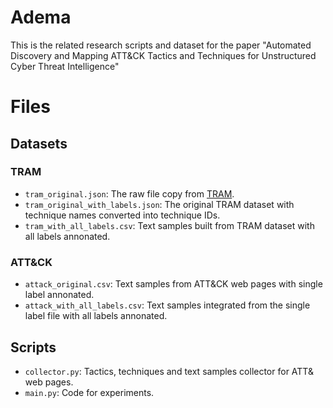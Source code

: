 # Adema
This is the related research scripts and dataset for the paper "Automated Discovery and Mapping ATT&amp;CK Tactics and Techniques for Unstructured Cyber Threat Intelligence"


# Files
## Datasets
### TRAM
- `tram_original.json`: The raw file copy from [TRAM](https://github.com/center-for-threat-informed-defense/tram/tree/main/data).
- `tram_original_with_labels.json`: The original TRAM dataset with technique names converted into technique IDs.
- `tram_with_all_labels.csv`: Text samples built from TRAM dataset with all labels annonated.

### ATT&amp;CK
- `attack_original.csv`: Text samples from ATT&amp;CK web pages with single label annonated.
- `attack_with_all_labels.csv`: Text samples integrated from the single label file with all labels annonated.

## Scripts
- `collector.py`: Tactics, techniques and text samples collector for ATT&amp; web pages.
- `main.py`: Code for experiments.
